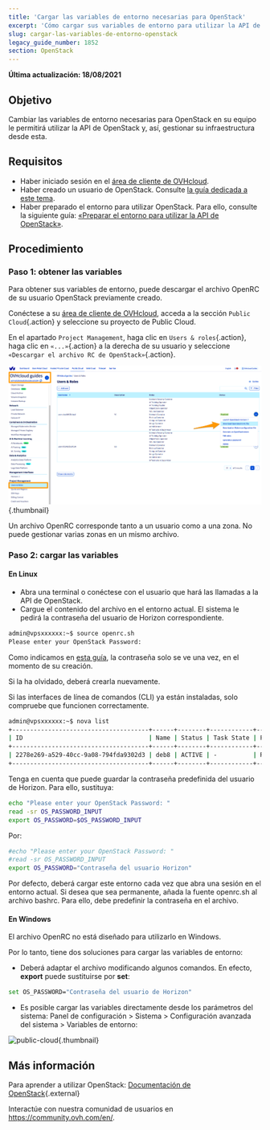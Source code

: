 ```yaml
---
title: 'Cargar las variables de entorno necesarias para OpenStack'
excerpt: 'Cómo cargar sus variables de entorno para utilizar la API de OpenStack'
slug: cargar-las-variables-de-entorno-openstack
legacy_guide_number: 1852
section: OpenStack
---
```


**Última actualización: 18/08/2021**

## Objetivo

Cambiar las variables de entorno necesarias para OpenStack en su equipo le permitirá utilizar la API de OpenStack y, así, gestionar su infraestructura desde esta.

## Requisitos

- Haber iniciado sesión en el [área de cliente de OVHcloud](https://ca.ovh.com/auth/?action=gotomanager&from=https://www.ovh.com/world/&ovhSubsidiary=ws).
- Haber creado un usuario de OpenStack. Consulte [la guía dedicada a este tema](../crear-y-eliminar-un-usuario-de-openstack/).
- Haber preparado el entorno para utilizar OpenStack. Para ello, consulte la siguiente guía: [«Preparar el entorno para utilizar la API de OpenStack»](../preparar_el_entorno_para_utilizar_la_api_de_openstack/).

## Procedimiento

### Paso 1: obtener las variables

Para obtener sus variables de entorno, puede descargar el archivo OpenRC de su usuario OpenStack previamente creado.

Conéctese a su [área de cliente de OVHcloud](https://ca.ovh.com/auth/?action=gotomanager&from=https://www.ovh.com/world/&ovhSubsidiary=ws), acceda a la sección `Public Cloud`{.action} y seleccione su proyecto de Public Cloud.

En el apartado `Project Management`, haga clic en `Users & roles`{.action}, haga clic en `«...»`{.action} a la derecha de su usuario y seleccione `«Descargar el archivo RC de OpenStack»`{.action}.

![openstack-variables](images/pciopenstackvariables1e.png){.thumbnail}

Un archivo OpenRC corresponde tanto a un usuario como a una zona. No puede gestionar varias zonas en un mismo archivo.

### Paso 2: cargar las variables

#### **En Linux**

* Abra una terminal o conéctese con el usuario que hará las llamadas a la API de OpenStack.
* Cargue el contenido del archivo en el entorno actual. El sistema le pedirá la contraseña del usuario de Horizon correspondiente.

```bash
admin@vpsxxxxxx:~$ source openrc.sh
Please enter your OpenStack Password:
```

Como indicamos en [esta guía](../crear-y-eliminar-un-usuario-de-openstack/), la contraseña solo se ve una vez, en el momento de su creación.

Si la ha olvidado, deberá crearla nuevamente.

Si las interfaces de línea de comandos (CLI) ya están instaladas, solo compruebe que funcionen correctamente.

```bash
admin@vpsxxxxxx:~$ nova list
+--------------------------------------+------+--------+------------+-------------+------------------------+
| ID                                   | Name | Status | Task State | Power State | Networks               |
+--------------------------------------+------+--------+------------+-------------+------------------------+
| 2278e269-a529-40cc-9a08-794fda9302d3 | deb8 | ACTIVE | -          | Running     | Ext-Net=xx.xxx.xx.xxx |
+--------------------------------------+------+--------+------------+-------------+------------------------+
```

Tenga en cuenta que puede guardar la contraseña predefinida del usuario de Horizon. Para ello, sustituya:

```bash
echo "Please enter your OpenStack Password: "
read -sr OS_PASSWORD_INPUT
export OS_PASSWORD=$OS_PASSWORD_INPUT
```

Por:

```bash
#echo "Please enter your OpenStack Password: "
#read -sr OS_PASSWORD_INPUT
export OS_PASSWORD="Contraseña del usuario Horizon"
```

Por defecto, deberá cargar este entorno cada vez que abra una sesión en el entorno actual. Si desea que sea permanente, añada la fuente openrc.sh al archivo bashrc. Para ello, debe predefinir la contraseña en el archivo.


#### **En Windows**

El archivo OpenRC no está diseñado para utilizarlo en Windows.

Por lo tanto, tiene dos soluciones para cargar las variables de entorno:

- Deberá adaptar el archivo modificando algunos comandos. En efecto, **export** puede sustituirse por **set**:

```bash
set OS_PASSWORD="Contraseña del usuario de Horizon"
```

- Es posible cargar las variables directamente desde los parámetros del sistema: Panel de configuración > Sistema > Configuración avanzada del sistema > Variables de entorno:


![public-cloud](images/pciopenstackvariables2.png){.thumbnail}

## Más información

Para aprender a utilizar OpenStack: [Documentación de OpenStack](https://docs.openstack.org/train/){.external}

Interactúe con nuestra comunidad de usuarios en <https://community.ovh.com/en/>.
